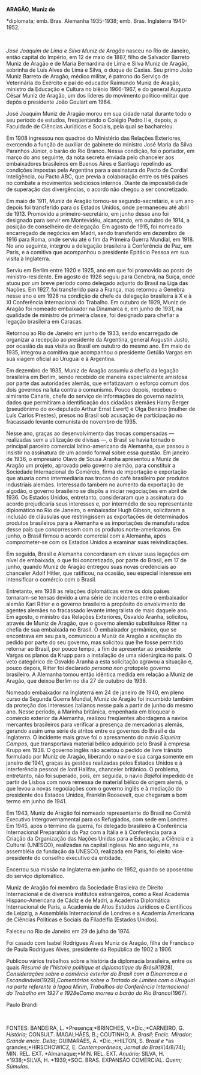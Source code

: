 **ARAGÃO, Muniz de**

\*diplomata; emb. Bras. Alemanha 1935-1938; emb. Bras. Inglaterra
1940-1952.

 

*José Joaquim de Lima e Silva Muniz de Aragão* nasceu no Rio de Janeiro,
então capital do Império, em 12 de maio de 1887, filho de Salvador
Barreto Muniz de Aragão e de Maria Bernardina de Lima e Silva Muniz de
Aragão, sobrinha de Luís Alves de Lima e Silva, o duque de Caxias. Seu
primo João Muniz Barreto de Aragão, médico militar, é patrono do Serviço
de Veterinária do Exército e pai do educador Raimundo Muniz de Aragão,
ministro da Educação e Cultura no biênio 1966-1967, e do general Augusto
César Muniz de Aragão, um dos líderes do movimento político-militar que
depôs o presidente João Goulart em 1964.

José Joaquim Muniz de Aragão morou em sua cidade natal durante todo o
seu período de estudos, freqüentando o Colégio Pedro II e, depois, a
Faculdade de Ciências Jurídicas e Sociais, pela qual se bacharelou.

Em 1908 ingressou nos quadros do Ministério das Relações Exteriores,
exercendo a função de auxiliar de gabinete do ministro José Maria da
Silva Paranhos Júnior, o barão do Rio Branco. Nessa condição, foi o
portador, em março do ano seguinte, da nota secreta enviada pelo
chanceler aos embaixadores brasileiros em Buenos Aires e Santiago
repelindo as condições impostas pela Argentina para a assinatura do
Pacto de Cordial Inteligência, ou Pacto ABC, que previa a colaboração
entre os três países no combate a movimentos sediciosos internos. Diante
da impossibilidade de superação das divergências, o acordo não chegou a
ser concretizado.

Em maio de 1911, Muniz de Aragão tornou-se segundo-secretário, e um ano
depois foi transferido para os Estados Unidos, onde permaneceu até abril
de 1913. Promovido a primeiro-secretário, em junho desse ano foi
designado para servir em Montevidéu, alcançando, em outubro de 1914, a
posição de conselheiro de delegação. Em agosto de 1915, foi nomeado
encarregado de negócios em Madri, sendo transferido em dezembro de 1916
para Roma, onde serviu até o fim da Primeira Guerra Mundial, em 1918. No
ano seguinte, integrou a delegação brasileira à Conferência de Paz, em
Paris, e a comitiva que acompanhou o presidente Epitácio Pessoa em sua
visita à Inglaterra.

Serviu em Berlim entre 1920 e 1925, ano em que foi promovido ao posto de
ministro-residente. Em agosto de 1926 seguiu para Genebra, na Suíça,
onde atuou por um breve período como delegado adjunto do Brasil na Liga
das Nações. Em 1927, foi transferido para a França, mas retornou a
Genebra nesse ano e em 1928 na condição de chefe da delegação brasileira
à X e à XI Conferência Internacional do Trabalho. Em outubro de 1929,
Muniz de Aragão foi nomeado embaixador na Dinamarca e, em junho de 1931,
na qualidade de ministro de primeira classe, foi designado para chefiar
a legação brasileira em Caracas.

Retornou ao Rio de Janeiro em junho de 1933, sendo encarregado de
organizar a recepção ao presidente da Argentina, general Augustín Justo,
por ocasião da sua visita ao Brasil em outubro do mesmo ano. Em maio de
1935, integrou a comitiva que acompanhou o presidente Getúlio Vargas em
sua viagem oficial ao Uruguai e à Argentina.

Em dezembro de 1935, Muniz de Aragão assumiu a chefia da legação
brasileira em Berlim, sendo recebido de maneira especialmente amistosa
por parte das autoridades alemãs, que enfatizavam o esforço comum dos
dois governos na luta contra o comunismo. Pouco depois, recebeu o
almirante Canaris, chefe do serviço de informações do governo nazista,
dados que permitiram a identificação dos cidadãos alemães Harry Berger
(pseudônimo do ex-deputado Arthur Ernst Ewert) e Olga Benário (mulher de
Luís Carlos Prestes), presos no Brasil sob acusação de participação no
fracassado levante comunista de novembro de 1935.

Nesse ano, graças ao desenvolvimento das trocas compensadas — realizadas
sem a utilização de divisas —, o Brasil se havia tornado o principal
parceiro comercial latino-americano da Alemanha, que passou a insistir
na assinatura de um acordo formal sobre essa questão. Em janeiro de
1936, o empresário Olavo de Sousa Aranha apresentou a Muniz de Aragão um
projeto, aprovado pelo governo alemão, para constituir a Sociedade
Internacional do Comércio, firma de importação e exportação que atuaria
como intermediária nas trocas do café brasileiro por produtos
industriais alemães. Interessado também no aumento da exportação de
algodão, o governo brasileiro se dispôs a iniciar negociações em abril
de 1936. Os Estados Unidos, entretanto, consideraram que a assinatura do
acordo prejudicaria seus interesses e, por intermédio de seu
representante diplomático no Rio de Janeiro, o embaixador Hugh Gibson,
solicitaram a inclusão de cláusulas que restringissem as exportações de
determinados produtos brasileiros para a Alemanha e as importações de
manufaturados desse país que concorressem com os produtos
norte-americanos. Em junho, o Brasil firmou o acordo comercial com a
Alemanha, após comprometer-se com os Estados Unidos a examinar suas
reivindicações.

Em seguida, Brasil e Alemanha concordaram em elevar suas legações em
nível de embaixada, o que foi concretizado, por parte do Brasil, em 17
de junho, quando Muniz de Aragão entregou suas novas credenciais ao
chanceler Adolf Hitler, que ratificou, na ocasião, seu especial
interesse em intensificar o comércio com o Brasil.

Entretanto, em 1938 as relações diplomáticas entre os dois países
tornaram-se tensas devido a uma série de incidentes entre o embaixador
alemão Karl Ritter e o governo brasileiro a propósito do envolvimento de
agentes alemães no fracassado levante integralista de maio daquele ano.
Em agosto, o ministro das Relações Exteriores, Osvaldo Aranha,
solicitou, através de Muniz de Aragão, que o governo alemão substituísse
Ritter na chefia de sua embaixada no Brasil. O embaixador germânico, que
se encontrava em seu país, comunicou a Muniz de Aragão a aceitação do
pedido por parte do seu governo, mas solicitou que lhe fosse permitido
retornar ao Brasil, por pouco tempo, a fim de apresentar ao presidente
Vargas os planos da Krupp para a instalação de uma siderúrgica no país.
O veto categórico de Osvaldo Aranha a esta solicitação agravou a
situação e, pouco depois, Ritter foi declarado *persona non grata*pelo
governo brasileiro. A Alemanha tomou então idêntica medida em relação a
Muniz de Aragão, que deixou Berlim no dia 27 de outubro de 1938.

Nomeado embaixador na Inglaterra em 24 de janeiro de 1940, em pleno
curso da Segunda Guerra Mundial, Muniz de Aragão foi incumbido também da
proteção dos interesses italianos nesse país a partir de junho do mesmo
ano. Nesse período, a Marinha britânica, empenhada em bloquear o
comércio exterior da Alemanha, realizou freqüentes abordagens a navios
mercantes brasileiros para verificar a presença de mercadorias alemãs,
gerando assim uma série de atritos entre os governos do Brasil e da
Inglaterra. O incidente mais grave foi o apresamento do navio *Siqueira
Campos*, que transportava material bélico adquirido pelo Brasil à
empresa Krupp em 1938. O governo inglês não aceitou o pedido de livre
trânsito formulado por Muniz de Aragão, liberando o navio e sua carga
somente em janeiro de 1941, graças às gestões realizadas pelos Estados
Unidos e à interferência pessoal de *lord* Halifax, chanceler britânico.
O problema, entretanto, não foi superado, pois, em seguida, o navio
*Bajé*foi impedido de partir de Lisboa com nova remessa de material
bélico de origem alemã, o que levou a novas negociações com o governo
inglês e à mediação do presidente dos Estados Unidos, Franklin
Roosevelt, que chegaram a bom termo em junho de 1941.

Em 1943, Muniz de Aragão foi nomeado representante do Brasil no Comitê
Executivo Intergovernamental para os Refugiados, com sede em Londres. Em
1945, após o término da guerra, foi delegado brasileiro à Conferência
Internacional Preparatória da Paz com a Itália e à Conferência para a
Criação da Organização das Nações Unidas para a Educação, a Ciência e a
Cultural (UNESCO), realizadas na capital inglesa. No ano seguinte, na
assembléia da fundação da UNESCO, realizada em Paris, foi eleito
vice-presidente do conselho executivo da entidade.

Encerrou sua missão na Inglaterra em junho de 1952, quando se aposentou
do serviço diplomático.

Muniz de Aragão foi membro da Sociedade Brasileira de Direito
Internacional e de diversos institutos estrangeiros, como a Real
Academia Hispano-Americana de Cádiz e de Madri, a Academia Diplomática
Internacional de Paris, a Academia de Altos Estudos Jurídicos e
Científicos de Leipzig, a Assembléia Internacional de Londres e a
Academia Americana de Ciências Políticas e Sociais da Filadélfia
(Estados Unidos).

Faleceu no Rio de Janeiro em 29 de julho de 1974.

Foi casado com Isabel Rodrigues Alves Muniz de Aragão, filha de
Francisco de Paula Rodrigues Alves, presidente da República de 1902 a
1906.

Publicou vários trabalhos sobre a história da diplomacia brasileira,
entre os quais *Résumé de l’histoire politique et diplomatique du*
*Brésil*(1928), *Considerações sobre o comércio* *exterior do Brasil com
a Dinamarca e a Escandinávia*(1929),*Comentários sobre o Tratado* *de
Limites com o Uruguai na parte referente à lagoa Mirim, Trabalhos da
Conferência Internacional do Trabalho em 1927 e 1928*e*Como morreu o
barão do Rio Branco*(1967).

Paulo Brandi

 

FONTES: BANDEIRA, L. *Presença;*BRINCHES, V.*Dic.;*CARNEIRO, G.
*História;* CONSULT. MAGALHÃES, B.; COUTINHO, A. *Brasil; Encic.
Mirador; Grande encic. Delta;* GUIMARÃES, A. *Dic.;*HILTON, S. *Brasil
e* *as grandes;*HIRSCHOWICZ, E. *Contemporâneos; Jornal do
Brasil*(4/8/74); MIN. REL. EXT. *Almanaque;*MIN. REL. EXT. *Anuário;*
SILVA, H. *1938;*SILVA, H. *1939;*SOC. BRAS. EXPANSÃO COMERCIAL. *Quem;*
*Súmulas.*

 
